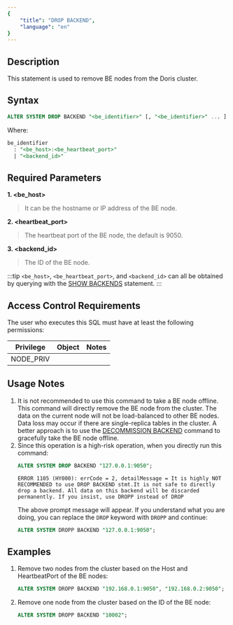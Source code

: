 ```yaml
---
{
    "title": "DROP BACKEND",
    "language": "en"
}
---
```


## Description

This statement is used to remove BE nodes from the Doris cluster.

## Syntax

```sql
ALTER SYSTEM DROP BACKEND "<be_identifier>" [, "<be_identifier>" ... ]
```

Where:

```sql
be_identifier
  : "<be_host>:<be_heartbeat_port>"
  | "<backend_id>"
```

## Required Parameters

**1. <be_host>**

> It can be the hostname or IP address of the BE node.

**2. <heartbeat_port>**

> The heartbeat port of the BE node, the default is 9050.

**3. <backend_id>**

> The ID of the BE node.

:::tip
`<be_host>`, `<be_heartbeat_port>`, and `<backend_id>` can all be obtained by querying with the [SHOW BACKENDS](./SHOW-BACKENDS.md) statement.
:::

## Access Control Requirements

The user who executes this SQL must have at least the following permissions:

| Privilege | Object | Notes |
|-----------|----|-------|
| NODE_PRIV |    |       |

## Usage Notes

1. It is not recommended to use this command to take a BE node offline. This command will directly remove the BE node from the cluster. The data on the current node will not be load-balanced to other BE nodes. Data loss may occur if there are single-replica tables in the cluster. A better approach is to use the [DECOMMISSION BACKEND](./DECOMMISSION-BACKEND.md) command to gracefully take the BE node offline.
2. Since this operation is a high-risk operation, when you directly run this command:
   ```sql
   ALTER SYSTEM DROP BACKEND "127.0.0.1:9050";
   ```
   ```text
   ERROR 1105 (HY000): errCode = 2, detailMessage = It is highly NOT RECOMMENDED to use DROP BACKEND stmt.It is not safe to directly drop a backend. All data on this backend will be discarded permanently. If you insist, use DROPP instead of DROP
   ```
   The above prompt message will appear. If you understand what you are doing, you can replace the `DROP` keyword with `DROPP` and continue:
   ```sql
   ALTER SYSTEM DROPP BACKEND "127.0.0.1:9050";
   ```

## Examples

1. Remove two nodes from the cluster based on the Host and HeartbeatPort of the BE nodes:
   ```sql
   ALTER SYSTEM DROPP BACKEND "192.168.0.1:9050", "192.168.0.2:9050";
   ```

2. Remove one node from the cluster based on the ID of the BE node:
    ```sql
    ALTER SYSTEM DROPP BACKEND "10002";
    ```
